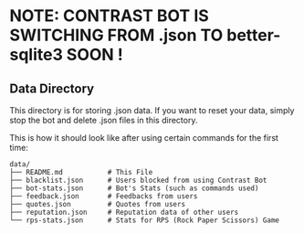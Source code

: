 # NOTE: CONTRAST BOT IS SWITCHING FROM .json TO better-sqlite3 SOON !

## Data Directory

This directory is for storing .json data. If you want to reset your data, simply stop the bot and delete .json files in this directory.

This is how it should look like after using certain commands for the first time:
```
data/
├── README.md           # This File
├── blacklist.json      # Users blocked from using Contrast Bot
├── bot-stats.json      # Bot's Stats (such as commands used)
├── feedback.json       # Feedbacks from users
├── quotes.json         # Quotes from users
├── reputation.json     # Reputation data of other users
└── rps-stats.json      # Stats for RPS (Rock Paper Scissors) Game
```